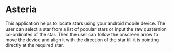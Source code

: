 Asteria
=======
This application helps to locate stars using your android mobile device. The user can select a star from a list of popular stars or input the raw quaternion co-ordinates of the star. Then the user can follow the onscreen arrow to move the device and align it with the direction of the star till it is pointing directly at the required star.
